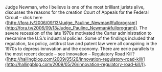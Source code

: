 
Judge Newman, who I believe is one of the most brilliant jurists alive, discusses the reasons for the creation Court of Appeals for the Federal Circuit – click here ([http://fora.tv/2006/09/13/Judge_Pauline_Newman#fullprogram](http://fora.tv/2006/09/13/Judge_Pauline_Newman#fullprogram)). The severe recession of the late 1970s motivated the Carter administration to reexamine the U.S.’s industrial policies. Some of the findings included that regulation, tax policy, antitrust law and patent law were all conspiring in the 1970s to depress innovation and the economy. There are eerie parallels to the most recent decade – see Innovation – Regulatory Road Kill? ([http://hallingblog.com/2009/05/26/innovation-regulatory-road-kill/](http://hallingblog.com/2009/05/26/innovation-regulatory-road-kill/)).